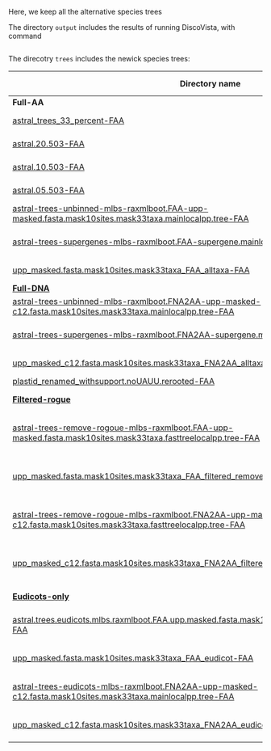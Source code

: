 Here, we keep all the alternative species trees

The directory `output` includes the results of running DiscoVista, with command
~~~~bash
~~~~

The direcotry `trees` includes the newick species trees:


Directory name   |   Tree name
-----------------|-------------------
| **Full-AA** | **Full-DAA** |
| [astral_trees_33_percent-FAA](trees/astral_trees_33_percent-FAA) | ASTRAL-33%-FAA |
| [astral.20.503-FAA](trees/astral.20.503-FAA) | ASTRAL-20%-FAA |
| [astral.10.503-FAA](trees/astral.10.503-FAA) | ASTRAL-10%-FAA |
| [astral.05.503-FAA](trees/astral.05.503-FAA) | ASTRAL-05%-FAA |
| [astral-trees-unbinned-mlbs-raxmlboot.FAA-upp-masked.fasta.mask10sites.mask33taxa.mainlocalpp.tree-FAA](trees/astral-trees-unbinned-mlbs-raxmlboot.FAA-upp-masked.fasta.mask10sites.mask33taxa.mainlocalpp.tree-FAA) | ASTRAL-full-FAA |
| [astral-trees-supergenes-mlbs-raxmlboot.FAA-supergene.mainlocalpp.tree-FAA](trees/astral-trees-supergenes-mlbs-raxmlboot.FAA-supergene.mainlocalpp.tree-FAA) | ASTRAL-binning-FAA |
| [upp_masked.fasta.mask10sites.mask33taxa_FAA_alltaxa-FAA](trees/upp_masked.fasta.mask10sites.mask33taxa_FAA_alltaxa-FAA) | CAML-FAA |
| [**Full-DNA**](trees/**Full-DNA**) | **Full-DNA** |
| [astral-trees-unbinned-mlbs-raxmlboot.FNA2AA-upp-masked-c12.fasta.mask10sites.mask33taxa.mainlocalpp.tree-FAA](trees/astral-trees-unbinned-mlbs-raxmlboot.FNA2AA-upp-masked-c12.fasta.mask10sites.mask33taxa.mainlocalpp.tree-FAA) | ASTRAL-full-C12 |
| [astral-trees-supergenes-mlbs-raxmlboot.FNA2AA-supergene.mainlocalpp.tree-FAA](trees/astral-trees-supergenes-mlbs-raxmlboot.FNA2AA-supergene.mainlocalpp.tree-FAA) | ASTRAL-binning-C12 |
| [upp_masked_c12.fasta.mask10sites.mask33taxa_FNA2AA_alltaxa-FAA](trees/upp_masked_c12.fasta.mask10sites.mask33taxa_FNA2AA_alltaxa-FAA) | CAML-C12 |
| [plastid_renamed_withsupport.noUAUU.rerooted-FAA](trees/plastid_renamed_withsupport.noUAUU.rerooted-FAA) | Plastid |
| [**Filtered-rogue**](trees/**Filtered-rogue**) | **Filtered-rogue** |
| [astral-trees-remove-rogoue-mlbs-raxmlboot.FAA-upp-masked.fasta.mask10sites.mask33taxa.fasttreelocalpp.tree-FAA](trees/astral-trees-remove-rogoue-mlbs-raxmlboot.FAA-upp-masked.fasta.mask10sites.mask33taxa.fasttreelocalpp.tree-FAA) | ASTRAL-remove-rogue-FAA |
| [upp_masked.fasta.mask10sites.mask33taxa_FAA_filtered_remove_rogoue-FAA](trees/upp_masked.fasta.mask10sites.mask33taxa_FAA_filtered_remove_rogoue-FAA) | CAML-remove-rogue-FAA |
| [astral-trees-remove-rogoue-mlbs-raxmlboot.FNA2AA-upp-masked-c12.fasta.mask10sites.mask33taxa.fasttreelocalpp.tree-FAA](trees/astral-trees-remove-rogoue-mlbs-raxmlboot.FNA2AA-upp-masked-c12.fasta.mask10sites.mask33taxa.fasttreelocalpp.tree-FAA) | ASTRAL-remove-rogue-C12 |
| [upp_masked_c12.fasta.mask10sites.mask33taxa_FNA2AA_filtered_remove_rogoue-FAA](trees/upp_masked_c12.fasta.mask10sites.mask33taxa_FNA2AA_filtered_remove_rogoue-FAA) | CAML-remove-rogue-C12 |
| [**Eudicots-only**](trees/**Eudicots-only**) | **Eudicots-only** |
| [astral.trees.eudicots.mlbs.raxmlboot.FAA.upp.masked.fasta.mask10sites.mask33taxa.mainlocalpp.tree-FAA](trees/astral.trees.eudicots.mlbs.raxmlboot.FAA.upp.masked.fasta.mask10sites.mask33taxa.mainlocalpp.tree-FAA) | ASTRAL-Eudicots-only-FAA |
| [upp_masked.fasta.mask10sites.mask33taxa_FAA_eudicot-FAA](trees/upp_masked.fasta.mask10sites.mask33taxa_FAA_eudicot-FAA) | CAML-Eudicots-only-FAA |
| [astral-trees-eudicots-mlbs-raxmlboot.FNA2AA-upp-masked-c12.fasta.mask10sites.mask33taxa.mainlocalpp.tree-FAA](trees/astral-trees-eudicots-mlbs-raxmlboot.FNA2AA-upp-masked-c12.fasta.mask10sites.mask33taxa.mainlocalpp.tree-FAA) | ASTRAL-Eudicots-only-C12 |
| [upp_masked_c12.fasta.mask10sites.mask33taxa_FNA2AA_eudicot-FAA](trees/upp_masked_c12.fasta.mask10sites.mask33taxa_FNA2AA_eudicot-FAA) | CAML-Eudicots-only-C12 |
